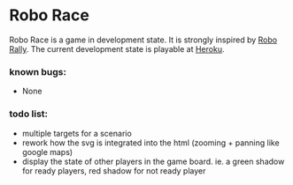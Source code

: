 # Robo Race

Robo Race is a game in development state. 
It is strongly inspired by [Robo Rally](https://en.wikipedia.org/wiki/RoboRally).
The current development state is playable at [Heroku](https://roborace.herokuapp.com).

### known bugs:
  - None

### todo list:
  - multiple targets for a scenario
  - rework how the svg is integrated into the html (zooming + panning like google maps)
  - display the state of other players in the game board. ie. a green shadow for ready players, red shadow for not ready player
